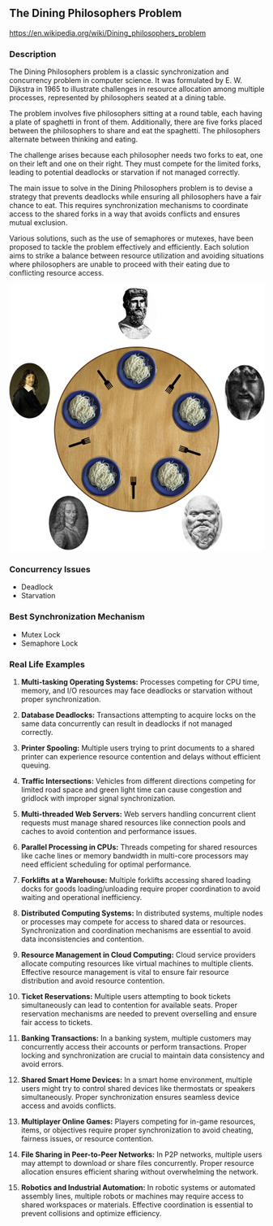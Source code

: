 ## The Dining Philosophers Problem

https://en.wikipedia.org/wiki/Dining_philosophers_problem
### Description

The Dining Philosophers problem is a classic synchronization and concurrency problem in computer science. It was
formulated by E. W. Dijkstra in 1965 to illustrate challenges in resource allocation among multiple processes,
represented by philosophers seated at a dining table.

The problem involves five philosophers sitting at a round table, each having a plate of spaghetti in front of them.
Additionally, there are five forks placed between the philosophers to share and eat the spaghetti. The philosophers
alternate between thinking and eating.

The challenge arises because each philosopher needs two forks to eat, one on their left and one on their right. They
must compete for the limited forks, leading to potential deadlocks or starvation if not managed correctly.

The main issue to solve in the Dining Philosophers problem is to devise a strategy that prevents deadlocks while
ensuring all philosophers have a fair chance to eat. This requires synchronization mechanisms to coordinate access to
the shared forks in a way that avoids conflicts and ensures mutual exclusion.

Various solutions, such as the use of semaphores or mutexes, have been proposed to tackle the problem effectively and
efficiently. Each solution aims to strike a balance between resource utilization and avoiding situations where
philosophers are unable to proceed with their eating due to conflicting resource access.

![The Dining Philosophers Problem](the-dining-philosophers-problem.png)

### Concurrency Issues

- Deadlock
- Starvation

### Best Synchronization Mechanism

- Mutex Lock
- Semaphore Lock

### Real Life Examples

1. **Multi-tasking Operating Systems:** Processes competing for CPU time, memory, and I/O resources may face deadlocks
   or starvation without proper synchronization.

2. **Database Deadlocks:** Transactions attempting to acquire locks on the same data concurrently can result in
   deadlocks if not managed correctly.

3. **Printer Spooling:** Multiple users trying to print documents to a shared printer can experience resource contention
   and delays without efficient queuing.

4. **Traffic Intersections:** Vehicles from different directions competing for limited road space and green light time
   can cause congestion and gridlock with improper signal synchronization.

5. **Multi-threaded Web Servers:** Web servers handling concurrent client requests must manage shared resources like
   connection pools and caches to avoid contention and performance issues.

6. **Parallel Processing in CPUs:** Threads competing for shared resources like cache lines or memory bandwidth in
   multi-core processors may need efficient scheduling for optimal performance.

7. **Forklifts at a Warehouse:** Multiple forklifts accessing shared loading docks for goods loading/unloading require
   proper coordination to avoid waiting and operational inefficiency.

8. **Distributed Computing Systems:** In distributed systems, multiple nodes or processes may compete for access to
   shared data or resources. Synchronization and coordination mechanisms are essential to avoid data inconsistencies and
   contention.

9. **Resource Management in Cloud Computing:** Cloud service providers allocate computing resources like virtual
   machines to multiple clients. Effective resource management is vital to ensure fair resource distribution and avoid
   resource contention.

10. **Ticket Reservations:** Multiple users attempting to book tickets simultaneously can lead to contention for
    available seats. Proper reservation mechanisms are needed to prevent overselling and ensure fair access to tickets.

11. **Banking Transactions:** In a banking system, multiple customers may concurrently access their accounts or perform
    transactions. Proper locking and synchronization are crucial to maintain data consistency and avoid errors.

12. **Shared Smart Home Devices:** In a smart home environment, multiple users might try to control shared devices like
    thermostats or speakers simultaneously. Proper synchronization ensures seamless device access and avoids conflicts.

13. **Multiplayer Online Games:** Players competing for in-game resources, items, or objectives require proper
    synchronization to avoid cheating, fairness issues, or resource contention.

14. **File Sharing in Peer-to-Peer Networks:** In P2P networks, multiple users may attempt to download or share files
    concurrently. Proper resource allocation ensures efficient sharing without overwhelming the network.

15. **Robotics and Industrial Automation:** In robotic systems or automated assembly lines, multiple robots or machines
    may require access to shared workspaces or materials. Effective coordination is essential to prevent collisions and
    optimize efficiency.




